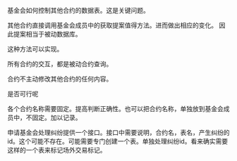 基金会如何控制其他合约的数据表。这是关键问题。

其他合约直接调用基金会成员中的获取提案值得方法。进而做出相应的变化。
因此提案相当于被动数据库。

这种方法可以实现。


所有合约的交互，都是被动合约查询。

合约不主动修改其他合约的任何内容。

是否可行呢

各个合约名称需要固定。提高判断正确性。也可以把合约名称，单独放到基金会成员中，不固定。加以记录。


申请基金会处理纠纷提供一个接口。接口中需要说明，合约名，表名，产生纠纷的id。这个可能不存在。可能需要专门创建一个表。单独处理纠纷id。看来确实需要这样的一个表来标记场外交易标记。

